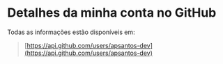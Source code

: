# Detalhes da minha conta no GitHub

Todas as informações estão disponíveis em:

> [https://api.github.com/users/apsantos-dev](https://api.github.com/users/apsantos-dev)
